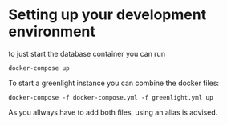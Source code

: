 
# Setting up your development environment

to just start the database container you can run

    docker-compose up

To start a greenlight instance you can combine
the docker files:

    docker-compose -f docker-compose.yml -f greenlight.yml up

As you allways have to add both files, using an alias is advised.
